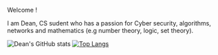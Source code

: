 Welcome !

I am Dean, CS sudent who has a passion for Cyber security, algorithms, networks and mathematics (e.g number theory, logic, set theory).

![Dean's GitHub stats](https://github-readme-stats.vercel.app/api?username=dean985&count_private=true&show_icons=true&theme=dracula)
[![Top Langs](https://github-readme-stats.vercel.app/api/top-langs/?username=dean985&layout=compact)](https://github.com/anuraghazra/github-readme-stats)
